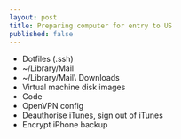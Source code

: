```yaml
---
layout: post
title: Preparing computer for entry to US
published: false
---
```


* Dotfiles (.ssh)
* ~/Library/Mail
* ~/Library/Mail\ Downloads
* Virtual machine disk images
* Code
* OpenVPN config
* Deauthorise iTunes, sign out of iTunes
* Encrypt iPhone backup
